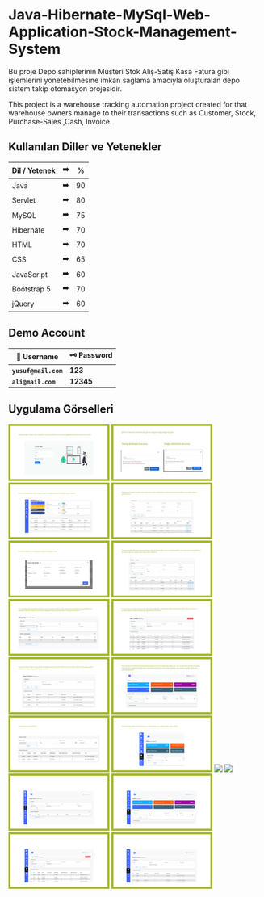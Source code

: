 # Java-Hibernate-MySql-Web-Application-Stock-Management-System
<p>
Bu proje Depo sahiplerinin Müşteri Stok Alış-Satış Kasa Fatura gibi işlemlerini yönetebilmesine imkan sağlama amacıyla oluşturalan depo sistem takip otomasyon projesidir.
</p>
<p>
This project is a warehouse tracking automation project created for that warehouse owners manage to their transactions such as Customer, Stock, Purchase-Sales ,Cash, Invoice.

</p>


## Kullanılan Diller ve Yetenekler

| Dil / Yetenek | :arrow_right: | % |
| ------------- |:-------------:|:-------------:|
| Java | :arrow_right: | 90 |
| Servlet | :arrow_right: | 80 |
| MySQL | :arrow_right: | 75 |
| Hibernate | :arrow_right: | 70 |
| HTML | :arrow_right: | 70 |
| CSS | :arrow_right: | 65 |
| JavaScript | :arrow_right: | 60 |
| Bootstrap 5 | :arrow_right: | 70 |
| jQuery | :arrow_right: | 60 |

## Demo Account
| :closed_lock_with_key: Username | :old_key: Password |
|----------|----------|
| **``yusuf@mail.com``**| **123**|
| **``ali@mail.com``**| **12345**|

## Uygulama Görselleri

<p>
<a href="https://github.com/Yusuf-E/Java-Hibernate-MySql-Web-Application-Stock-Management-System/blob/main/images/1.jpg" target="_blank">
<img src="https://github.com/Yusuf-E/Java-Hibernate-MySql-Web-Application-Stock-Management-System/blob/main/images/1.jpg" width="200" style="max-width:80%;"></a>
  
<a href="https://github.com/Yusuf-E/Java-Hibernate-MySql-Web-Application-Stock-Management-System/blob/main/images/2.jpg" target="_blank">
<img src="https://github.com/Yusuf-E/Java-Hibernate-MySql-Web-Application-Stock-Management-System/blob/main/images/2.jpg" width="200" style="max-width:100%;"></a>
  
<a href="https://github.com/Yusuf-E/Java-Hibernate-MySql-Web-Application-Stock-Management-System/blob/main/images/3.jpg" target="_blank">
<img src="https://github.com/Yusuf-E/Java-Hibernate-MySql-Web-Application-Stock-Management-System/blob/main/images/3.jpg" width="200" style="max-width:100%;"></a>
  
<a href="https://github.com/Yusuf-E/Java-Hibernate-MySql-Web-Application-Stock-Management-System/blob/main/images/4.jpg" target="_blank">
<img src="https://github.com/Yusuf-E/Java-Hibernate-MySql-Web-Application-Stock-Management-System/blob/main/images/4.jpg" width="200" style="max-width:100%;"></a>
  
<a href="https://github.com/Yusuf-E/Java-Hibernate-MySql-Web-Application-Stock-Management-System/blob/main/images/5.jpg" target="_blank">
<img src="https://github.com/Yusuf-E/Java-Hibernate-MySql-Web-Application-Stock-Management-System/blob/main/images/5.jpg" width="200" style="max-width:100%;"></a>
  
<a href="https://github.com/Yusuf-E/Java-Hibernate-MySql-Web-Application-Stock-Management-System/blob/main/images/6.jpg" target="_blank">
<img src="https://github.com/Yusuf-E/Java-Hibernate-MySql-Web-Application-Stock-Management-System/blob/main/images/6.jpg" width="200" style="max-width:100%;"></a>
  
<a href="https://github.com/Yusuf-E/Java-Hibernate-MySql-Web-Application-Stock-Management-System/blob/main/images/7.jpg" target="_blank">
<img src="https://github.com/Yusuf-E/Java-Hibernate-MySql-Web-Application-Stock-Management-System/blob/main/images/7.jpg" width="200" style="max-width:100%;"></a>
  
<a href="https://github.com/Yusuf-E/Java-Hibernate-MySql-Web-Application-Stock-Management-System/blob/main/images/8.jpg" target="_blank">
<img src="https://github.com/Yusuf-E/Java-Hibernate-MySql-Web-Application-Stock-Management-System/blob/main/images/8.jpg" width="200" style="max-width:100%;"></a>
  
<a href="https://github.com/Yusuf-E/Java-Hibernate-MySql-Web-Application-Stock-Management-System/blob/main/images/9.jpg" target="_blank">
<img src="https://github.com/Yusuf-E/Java-Hibernate-MySql-Web-Application-Stock-Management-System/blob/main/images/9.jpg" width="200" style="max-width:100%;"></a>
  
<a href="https://github.com/Yusuf-E/Java-Hibernate-MySql-Web-Application-Stock-Management-System/blob/main/images/10.jpg" target="_blank">
<img src="https://github.com/Yusuf-E/Java-Hibernate-MySql-Web-Application-Stock-Management-System/blob/main/images/10.jpg" width="200" style="max-width:100%;"></a>
  
<a href="https://github.com/Yusuf-E/Java-Hibernate-MySql-Web-Application-Stock-Management-System/blob/main/images/11.jpg" target="_blank">
<img src="https://github.com/Yusuf-E/Java-Hibernate-MySql-Web-Application-Stock-Management-System/blob/main/images/11.jpg" width="200" style="max-width:100%;"></a>
  
<a href="https://github.com/Yusuf-E/Java-Hibernate-MySql-Web-Application-Stock-Management-System/blob/main/images/12.jpg" target="_blank">
<img src="https://github.com/Yusuf-E/Java-Hibernate-MySql-Web-Application-Stock-Management-System/blob/main/images/12.jpg" width="200" style="max-width:100%;"></a>
  
<a href="https://github.com/Yusuf-E/Java-Sqlite-Hibernate-MySql-Web-Application-Stock-Management-System/blob/main/images/13.jpg" target="_blank">
<img src="https://github.com/Yusuf-E/Java-Sqlite-Hibernate-MySql-Web-Application-Stock-Management-System/blob/main/images/13.jpg" width="200" style="max-width:100%;"></a>
  
<a href="https://github.com/Yusuf-E/Java-Sqlite-Hibernate-MySql-Web-Application-Stock-Management-System/blob/main/images/14.jpg" target="_blank">
<img src="https://github.com/Yusuf-E/Java-Sqlite-Hibernate-MySql-Web-Application-Stock-Management-System/blob/main/images/14.jpg" width="200" style="max-width:100%;"></a>
  
<a href="https://github.com/Yusuf-E/Java-Hibernate-MySql-Web-Application-Stock-Management-System/blob/main/images/15.jpg" target="_blank">
<img src="https://github.com/Yusuf-E/Java-Hibernate-MySql-Web-Application-Stock-Management-System/blob/main/images/15.jpg" width="200" style="max-width:100%;"></a>
  
<a href="https://github.com/Yusuf-E/Java-Hibernate-MySql-Web-Application-Stock-Management-System/blob/main/images/16.jpg" target="_blank">
<img src="https://github.com/Yusuf-E/Java-Hibernate-MySql-Web-Application-Stock-Management-System/blob/main/images/16.jpg" width="200" style="max-width:100%;"></a>
  
<a href="https://github.com/Yusuf-E/Java-Hibernate-MySql-Web-Application-Stock-Management-System/blob/main/images/17.jpg" target="_blank">
<img src="https://github.com/Yusuf-E/Java-Hibernate-MySql-Web-Application-Stock-Management-System/blob/main/images/17.jpg" width="200" style="max-width:100%;"></a>
  
<a href="https://github.com/Yusuf-E/Java-Hibernate-MySql-Web-Application-Stock-Management-System/blob/main/images/18.jpg" target="_blank">
<img src="https://github.com/Yusuf-E/Java-Hibernate-MySql-Web-Application-Stock-Management-System/blob/main/images/18.jpg" width="200" style="max-width:100%;"></a>
  
  
</p>
